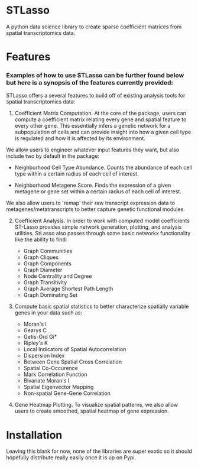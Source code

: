 # STLasso
A python data science library to create sparse coefficient matrices from spatial transcriptomics data.

# Features
### Examples of how to use STLasso can be further found below but here is a synopsis of the features currently provided:

STLasso offers a several features to build off of existing analysis tools for spatial transcriptomics data:

1. Coefficient Matrix Computation. At the core of the package, users can compute a coefficient matrix relating every gene and spatial feature to every other gene. This essentially infers a genetic network for a subpopulation of cells and can provide insight into how a given cell type is regulated and how it is affected by its environment.

 We allow users to engineer whatever input features they want, but also include two by default in the package:
   * Neighborhood Cell Type Abundance. Counts the abundance of each cell type within a certain radius of each cell of interest.
   
   * Neighborhood Metagene Score. Finds the expression of a given metagene or gene set within a certain radius of each cell of interest.

We also allow users to 'remap' their raw transcript expression data to metagenes/metatranscripts  to better capture genetic functional modules.

2. Coefficient Analysis. In order to work with computed model coefficients ST-Lasso provides simple network generation, plotting, and analysis utilities. StLasso also passes through some basic networkx functionality like the ability to find:
   * Graph Communities
   * Graph Cliques
   * Graph Components
   * Graph Diameter
   * Node Centrality and Degree
   * Graph Transitivity
   * Graph Average Shortest Path Length
   * Graph Dominating Set

3. Compute basic spatial statistics to better characterize spatially variable genes in your data such as:
   * Moran's I
   * Gearys C
   * Getis-Ord Gi*
   * Ripley's K
   * Local Indicators of Spatial Autocorrelation
   * Dispersion Index
   * Between Gene Spatial Cross Correlation
   * Spatial Co-Occurence
   * Mark Correlation Function
   * Bivariate Moran's I
   * Spatial Eigenvector Mapping
   * Non-spatial Gene-Gene Correlation

4. Gene Heatmap Plotting. To visualize spatial patterns, we also allow users to create smoothed, spatial heatmap of gene expression.

# Installation
Leaving this blank for now, none of the libraries are super exotic so it should hopefully distribute really easily once it is up on Pypi.
